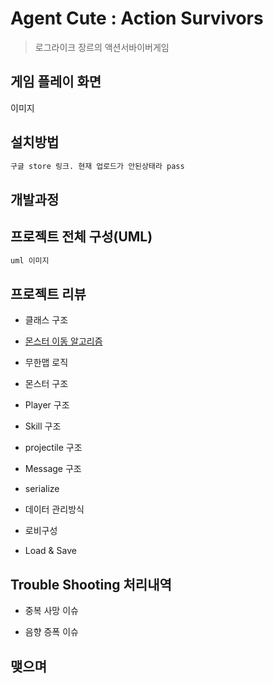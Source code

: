 # Agent Cute : Action Survivors
> 로그라이크 장르의 액션서바이버게임

## 게임 플레이 화면

이미지

## 설치방법

```sh
구글 store 링크. 현재 업로드가 안된상태라 pass
```

## 개발과정

## 프로젝트 전체 구성(UML)
```sh
uml 이미지
```
## 프로젝트 리뷰

* 클래스 구조

* [몬스터 이동 알고리즘](./Docs/temp)

* 무한맵 로직

* 몬스터 구조

* Player 구조

* Skill 구조

* projectile 구조

* Message 구조

* serialize

* 데이터 관리방식

* 로비구성

* Load & Save

## Trouble Shooting 처리내역

* 중복 사망 이슈

* 음향 증폭 이슈


## 맺으며
